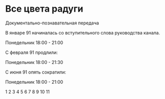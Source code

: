 # Все цвета радуги

Документально-познавательная передача

В январе 91 начиналась со вступительного слова руководства канала.

Понедельник 18:00 - 21:00

С февраля 91 продлили:

Понедельник 18:00 - 21:30

С июня 91 опять сократили:

Понедельник 18:00 - 21:00

1   2   3   4   5   6
7   8   9   10  11

